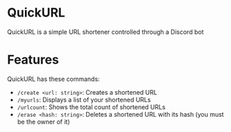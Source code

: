 # QuickURL
QuickURL is a simple URL shortener controlled through a Discord bot
# Features
QuickURL has these commands:
  * `/create <url: string>`: Creates a shortened URL
  * `/myurls`: Displays a list of your shortened URLs
  * `/urlcount`: Shows the total count of shortened URLs
  * `/erase <hash: string>`: Deletes a shortened URL with its hash (you must be the owner of it)
